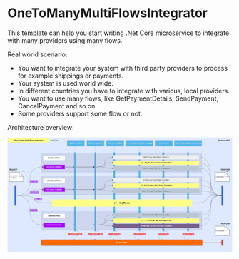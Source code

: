 # OneToManyMultiFlowsIntegrator

This template can help you start writing .Net Core microservice to integrate with many providers using many flows.

Real world scenario:
* You want to integrate your system with third party providers to process for example shippings or payments.
* Your system is used world wide.
* In different countries you have to integrate with various, local providers.
* You want to use many flows, like GetPaymentDetails, SendPayment, CancelPayment and so on.
* Some providers support some flow or not.

Architecture overview:

![alt text](https://github.com/szubajak/one-to-many-flows-integrator/blob/master/overview.jpg)
